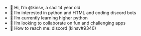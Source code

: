 - 👋 Hi, I’m @kinsv, a sad 14 year old
- 👀 I’m interested in python and HTML and coding discord bots
- 🥹 I’m currently learning higher python
- 🫡 I’m looking to collaborate on fun and challenging apps
- 🫥 How to reach me: discord (kinsv#9340)

